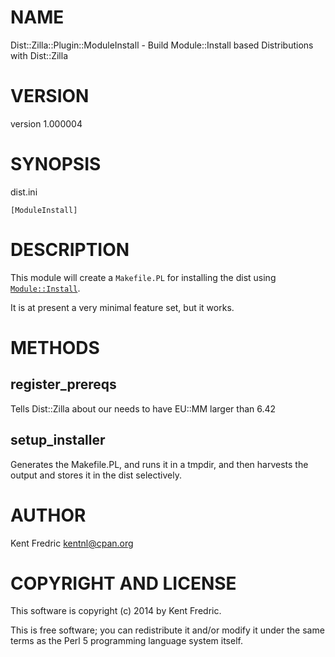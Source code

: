 # NAME

Dist::Zilla::Plugin::ModuleInstall - Build Module::Install based Distributions with Dist::Zilla

# VERSION

version 1.000004

# SYNOPSIS

dist.ini

    [ModuleInstall]

# DESCRIPTION

This module will create a `Makefile.PL` for installing the dist using [`Module::Install`](https://metacpan.org/pod/Module::Install).

It is at present a very minimal feature set, but it works.

# METHODS

## register\_prereqs

Tells Dist::Zilla about our needs to have EU::MM larger than 6.42

## setup\_installer

Generates the Makefile.PL, and runs it in a tmpdir, and then harvests the output and stores
it in the dist selectively.

# AUTHOR

Kent Fredric <kentnl@cpan.org>

# COPYRIGHT AND LICENSE

This software is copyright (c) 2014 by Kent Fredric.

This is free software; you can redistribute it and/or modify it under
the same terms as the Perl 5 programming language system itself.
